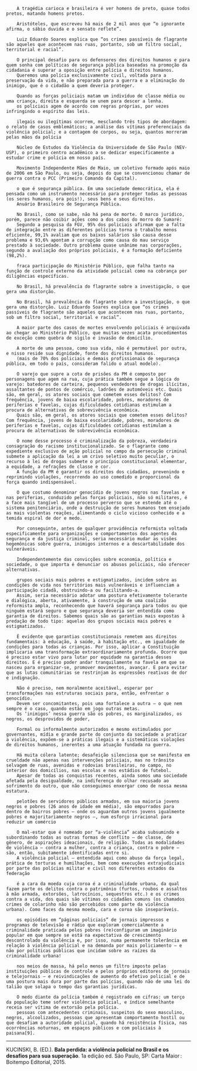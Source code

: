 		A tragédia carioca e brasileira é ver homens de preto, quase todos pretos, matando homens pretos.
		
		Aristóteles, que escreveu há mais de 2 mil anos que “o ignorante afirma, o sábio duvida e o sensato reflete”.
		
		Luiz Eduardo Soares explica que “os crimes passíveis de flagrante são aqueles que acontecem nas ruas, portanto, sob um filtro social, territorial e racial”.
		
		O principal desafio para os defensores dos direitos humanos e para quem sonha com políticas de segurança pública baseadas na promoção da cidadania é superar a oposição entre polícia e direitos humanos.		
		Queremos uma polícia exclusivamente civil, voltada para a preservação da vida, e não preparada para a guerra e a eliminação do inimigo, que é o cidadão a quem deveria proteger.
		
		Quando as forças policiais matam um indivíduo de classe média ou uma criança, direita e esquerda se unem para descer a lenha.		
		os policiais agem de acordo com regras próprias, por vezes infringindo o espírito das leis.
		
		ilegais ou ilegítimas ocorrem, mesclando três tipos de abordagem: o relato de casos emblemáticos; a análise das vítimas preferenciais da violência policial; e a contagem de corpos, ou seja, quantos morreram pelas mãos da polícia
		
		Núcleo de Estudos da Violência da Universidade de São Paulo (NEV-USP), o primeiro centro acadêmico a se dedicar especificamente a estudar crime e polícia em nosso país.
		
		Movimento Independente Mães de Maio, um coletivo formado após maio de 2006 em São Paulo, ou seja, depois do que se convencionou chamar de guerra contra o PCC (Primeiro Comando da Capital).
		
		o que é segurança pública. Em uma sociedade democrática, ela é pensada como um instrumento necessário para proteger todas as pessoas (os seres humanos, ora pois!), seus bens e seus direitos.		
		Anuário Brasileiro de Segurança Pública.
		
		No Brasil, como se sabe, não há pena de morte. O marco jurídico, porém, parece não coibir ações como a dos cabos do morro do Sumaré:		
		Segundo a pesquisa da FGV, 95% dos policiais afirmam que a falta de integração entre as diferentes polícias torna o trabalho menos eficiente, 99,1% avaliam que os baixos salários são causa desse problema e 93,6% apontam a corrupção como causa do mau serviço prestado à sociedade. Outro problema quase unânime nas corporações, segundo a avaliação dos próprios policiais, é a formação deficiente (98,2%).
		
		fraca participação do Ministério Público, que falha tanto na função de controle externo da atividade policial como na cobrança por diligências específicas.
		
		No Brasil, há prevalência do flagrante sobre a investigação, o que gera uma distorção.
		
		No Brasil, há prevalência do flagrante sobre a investigação, o que gera uma distorção. Luiz Eduardo Soares explica que “os crimes passíveis de flagrante são aqueles que acontecem nas ruas, portanto, sob um filtro social, territorial e racial”.
		
		A maior parte dos casos de mortes envolvendo policiais é arquivada ao chegar ao Ministério Público, que muitas vezes acata procedimentos de exceção como quebra de sigilo e invasão de domicílio.
		
		A morte de uma pessoa, como sua vida, não é permutável por outra, e nisso reside sua dignidade, fonte dos direitos humanos.		
		(mais de 70% dos policiais e demais profissionais de segurança pública, em todo o país, consideram falido o atual modelo).		
		
		O varejo que supre a cota de prisões da PM é composto por personagens que agem na rua, cuja prática também segue a lógica do varejo: batedores de carteira, pequenos vendedores de drogas ilícitas, assaltantes de pontos de comércio, ladrões de automóveis etc. Quais são, em geral, os atores sociais que cometem esses delitos? Com frequência, jovens de baixa escolaridade, pobres, moradores de periferias e favelas, cujas dificuldades cotidianas estimulam a procura de alternativas de sobrevivência econômica.		
		Quais são, em geral, os atores sociais que cometem esses delitos? Com frequência, jovens de baixa escolaridade, pobres, moradores de periferias e favelas, cujas dificuldades cotidianas estimulam a procura de alternativas de sobrevivência econômica.
		
		O nome desse processo é criminalização da pobreza, verdadeira consagração do racismo institucionalizado. Se o flagrante como expediente exclusivo de ação policial no campo da persecução criminal submete a aplicação da lei a um crivo seletivo muito peculiar, o recurso à lei de drogas submete o princípio constitucional elementar, a equidade, a refrações de classe e cor.		
		A função da PM é garantir os direitos dos cidadãos, prevenindo e reprimindo violações, recorrendo ao uso comedido e proporcional da força quando indispensável.
		
		O que costumo denominar genocídio de jovens negros nas favelas e nas periferias, conduzido pelas forças policiais, não só militares, é a face mais tangível de um processo perverso que se estende até o sistema penitenciário, onde a destruição de seres humanos tem ensejado as mais violentas reações, alimentando o ciclo vicioso conhecido e a temida espiral de dor e medo.
		
		Por conseguinte, antes de qualquer providência reformista voltada especificamente para organizações e comportamentos dos agentes da segurança e da justiça criminal, seria necessário mudar as visões hegemônicas sobre guerra, inimigos internos e a descartabilidade dos vulneráveis.
		
		Independentemente das convicções sobre economia, política e sociedade, o que importa é denunciar os abusos policiais, não oferecer alternativas.
		
		grupos sociais mais pobres e estigmatizados, incidem sobre as condições de vida nos territórios mais vulneráveis e influenciam a participação cidadã, obstruindo-a ou facilitando-a.		
		Assim, seria necessário adotar uma postura efetivamente tolerante e dialógica, aberta, ativamente, à construção de uma coalizão reformista ampla, reconhecendo que haverá segurança para todos ou que ninguém estará seguro e que segurança deveria ser entendida como garantia de direitos. Sabemos quais são as garantias mais expostas à predação de todo tipo: aquelas dos grupos sociais mais pobres e estigmatizados.
		
		É evidente que garantias constitucionais remetem aos direitos fundamentais: à educação, à saúde, à habitação etc., em igualdade de condições para todas as crianças. Por isso, aplicar a Constituição implicaria uma transformação extraordinariamente profunda. Ocorre que é preciso estar vivo para lutar por equidade na garantia desses direitos. E é preciso poder andar tranquilamente na favela em que se nasceu para organizar-se, promover movimentos, avançar. E para evitar que as lutas comunitárias se restrinjam às expressões reativas de dor e indignação.
		
		Não é preciso, nem moralmente aceitável, esperar por transformações nas estruturas sociais para, então, enfrentar o genocídio.		
		Devem ser concomitantes, pois uma fortalece a outra – o que nem sempre é o caso, quando estão em jogo outras metas.		
		Os ‘inimigos’ nessa guerra são os pobres, os marginalizados, os negros, os desprovidos de poder, 
		
		Formal ou informalmente autorizados e mesmo estimulados por governantes, mídia e grande parte do conjunto da sociedade a praticar a violência, expõem-se a práticas ilegais e a sistemáticas violações de direitos humanos, inerentes a uma atuação fundada na guerra.
		
		Há muita cólera latente; desafeição silenciosa que se manifesta em crueldade não apenas nas intervenções policiais, mas no trânsito selvagem de ruas, avenidas e rodovias brasileiras, no campo, no interior dos domicílios, nas escolas e nos estádios de futebol.		
		Apesar de todas as conquistas recentes, ainda somos uma sociedade afetada pela desigualdade, na indiferença do olhar recusado ao sofrimento do outro, que não conseguimos enxergar como de nossa mesma estatura.
		
		pelotões de servidores públicos armados, em sua maioria jovens negros e pobres (26 anos de idade em média), são empurrados para dentro de bairros pobres – onde os aguardam outros jovens igualmente pobres e majoritariamente negros –, num esforço irracional para reduzir um comércio
		
		O mal-estar que é nomeado por “a-violência” acaba subsumindo e subordinando todas as outras formas de conflito – de classe, de gênero, de aspirações ideacionais, de religião. Todas as modalidades de violência — contra a mulher, contra a criança, contra o pobre — são, então, subitamente identificadas entre si.		
		A violência policial – entendida aqui como abuso da força legal, prática de torturas e humilhações, bem como execuções extrajudiciais por parte das polícias militar e civil nos diferentes estados da federação
		
		é a cara da moeda cuja coroa é a criminalidade urbana, da qual fazem parte os delitos contra o patrimônio (furtos, roubos e assaltos à mão armada, extorsões, latrocínios, sequestros etc.) e os crimes contra a vida, dos quais são vítimas os cidadãos comuns (os chamados crimes de colarinho não são percebidos como parte da violência urbana). Como faces da mesma moeda, cara e coroa são inseparáveis.
		
		os episódios em “páginas policiais” de jornais impressos e programas de televisão e rádio que exploram comercialmente a criminalidade praticada pelos pobres (re)configuram um imaginário popular em que sempre se está na expectativa de crescimento descontrolado da violência e, por isso, numa permanente tolerância em relação à violência policial e na demanda por mais policiamento – e não por políticas públicas que incidam sobre as raízes da criminalidade urbana!
		
		nos meios de massa, há pelo menos um filtro imposto pelas instituições públicas de controle e pelos próprios editores de jornais e telejornais – e reivindicações de aumento do efetivo policial e de uma postura mais dura por parte das polícias, quando não de uma lei do talião que solapa o tempo das garantias jurídicas.
		
		O medo diante da polícia também é registrado em cifras: um terço da população teme sofrer violência policial, e índice semelhante receia ser vítima de extorsão pela polícia.		
		pessoas com antecedentes criminais, suspeitos do sexo masculino, negros, alcoolizados, pessoas que apresentam comportamento hostil ou que desafiam a autoridade policial, quando há resistência física, nas ocorrências noturnas, em espaços públicos e com policiais à paisana[9].		

---
KUCINSKI, B. (ED.). **Bala perdida: a violência policial no Brasil e os desafios para sua superação**. 1a edição ed. São Paulo, SP: Carta Maior : Boitempo Editorial, 2015.
